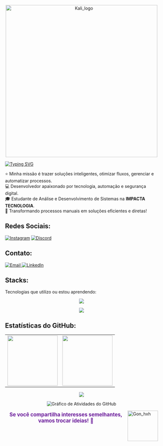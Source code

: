 <div align="center">
    <img src="https://i.imgur.com/aC35WXT.png" width="500" alt="Kali_logo">
</div>

[![Typing SVG](https://readme-typing-svg.herokuapp.com/?color=00FF7F&size=35&center=true&vCenter=true&width=1000&lines=Hi,+my+name+is+Ryan+Rodrigues;I'm+19+years+old;I'm+from+São+Paulo;I+study+System+Development;Welcome+to+my+space!+🥇)](https://git.io/typing-svg)

⭐ Minha missão é trazer soluções inteligentes, otimizar fluxos, gerenciar e automatizar processos.  
💻 Desenvolvedor apaixonado por tecnologia, automação e segurança digital.  
🎓 Estudante de Análise e Desenvolvimento de Sistemas na **IMPACTA TECNOLOGIA**.  
🚀 Transformando processos manuais em soluções eficientes e diretas!

## Redes Sociais:
 
[![Instagram](https://img.shields.io/badge/Instagram-000000.svg?logo=Instagram&logoColor=00FF7F)](https://instagram.com/ryanrodriguexs) 
[![Discord](https://img.shields.io/badge/Discord-000000.svg?logo=discord&logoColor=00FF7F)](https://discord.gg/gibrasil) 

## Contato:
<p>
    <a href="mailto:yryurodriguess@gmail.com">
        <img src="https://img.shields.io/badge/Email-000000.svg?logo=gmail&logoColor=00FF7F" alt="Email"/>
    </a>
    <a href="https://www.linkedin.com/in/ryan-rodrigues-592a27313">
        <img src="https://img.shields.io/badge/LinkedIn-000000.svg?logo=linkedin&logoColor=00FF7F" alt="LinkedIn"/>
    </a>
</p>

## Stacks:
Tecnologias que utilizo ou estou aprendendo:

<div align="center">
    <p>
        <img src="https://skillicons.dev/icons?i=notion,vscode,git,figma,kali,linux" />
    </p>
    <p>
        <img src="https://skillicons.dev/icons?i=python,docker,js,nodejs,bootstrap,aws,mysql" />
    </p>
</div>

## Estatísticas do GitHub:
<div align="center">
    <table>
        <tr>
            <td>
                <img src="https://github-readme-stats.vercel.app/api?username=Ryanditko&theme=dark&hide_border=false&include_all_commits=true&count_private=true&show_icons=true&bg_color=000000&title_color=00FF7F&text_color=FFFFFF&hide=contribs" height="165"/>
            </td>
            <td>
                  <img src="https://github-readme-stats.vercel.app/api/top-langs/?username=Ryanditko&layout=compact&theme=dark&hide_border=false&bg_color=000000&title_color=0effa3&text_color=FFFFFF" height="165"/>
            </td>
        </tr>
    </table>

<img src="https://github-profile-trophy.vercel.app/?username=Ryanditko&theme=matrix&no-frame=true&no-bg=true&margin-w=10" />

![Gráfico de Atividades do GitHub](https://github-readme-activity-graph.vercel.app/graph?username=Ryanditko&theme=github-compact&bg_color=000000&color=00FF7F&line=0effa3&point=ffffff&area=true&hide_border=true)


</div>

<img align="right" src="https://imgur.com/FaTOxix.png" alt="Gon_hxh" style="min-width: 100px; max-width: 100px; width: 100px;">

<div align="center">
  <p style="font-size: 1.2em; color: #6a1b9a;">
    <strong>Se você compartilha interesses semelhantes, vamos trocar ideias!</strong> 📗
  </p>
</div>
